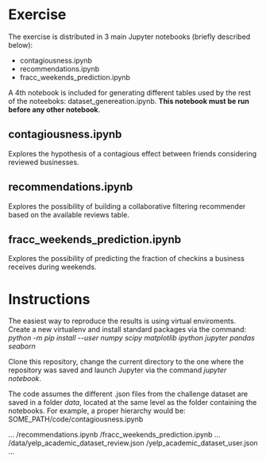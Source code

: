 # Exercise

The exercise is distributed in 3 main Jupyter notebooks (briefly described below):
- contagiousness.ipynb
- recommendations.ipynb
- fracc_weekends_prediction.ipynb

A 4th notebook is included for generating different tables used by the rest of the noteeboks: dataset_genereation.ipynb. **This notebook must be run before any other notebook**.

## contagiousness.ipynb
Explores the hypothesis of a contagious effect between friends considering reviewed businesses.

## recommendations.ipynb
Explores the possibility of building a collaborative filtering recommender based on the available reviews table.

## fracc_weekends_prediction.ipynb
Explores the possibility of predicting the fraction of checkins a business receives during weekends.

# Instructions
The easiest way to reproduce the results is using virtual enviroments. Create a new virtualenv and install standard packages via the command:  
*python -m pip install --user numpy scipy matplotlib ipython jupyter pandas seaborn*

Clone this repository, change the current directory to the one where the repository was saved and launch Jupyter via the command *jupyter notebook*. 

The code assumes the different .json files from the challenge dataset are saved in a folder *data*, located at the same level as the folder containing the notebooks. For example, a proper hierarchy would be:
SOME_PATH/code/contagiousness.ipynb

... /recommendations.ipynb
                /fracc_weekends_prediction.ipynb
                ...
           /data/yelp_academic_dataset_review.json
                /yelp_academic_dataset_user.json
                ...

